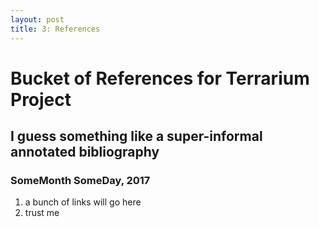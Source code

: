 ```yaml
---
layout: post
title: 3: References
---
```


# Bucket of References for Terrarium Project
## I guess something like a super-informal annotated bibliography

### SomeMonth SomeDay, 2017

1. a bunch of links will go here
2. trust me
